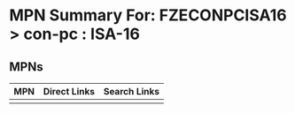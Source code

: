 



# MPN Summary For: FZECONPCISA16 > con-pc : ISA-16

## MPNs
  

|MPN|Direct Links|Search Links|
| :--- | :--- | :--- |
||||
